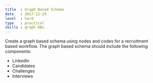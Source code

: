 ```yaml
---
title  : Graph Based Schema
date   : 2017-12-29
level  : hard
type   : practical
skills : graph DBs
---
```

Create a graph based schema using nodes and codes for a recruitment based workflow.
The graph based schema should include the following components:

- LinkedIn
- Candidates
- Challenges
- Interviews
